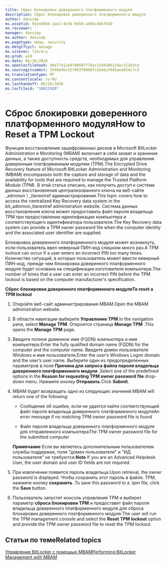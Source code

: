 ```yaml
---
title: Сброс блокировки доверенного платформенного модуля
description: Сброс блокировки доверенного платформенного модуля
author: dansimp
ms.assetid: 91ec6666-1ae2-4e76-9459-ad65c405f639
ms.reviewer: ''
manager: dansimp
ms.author: dansimp
ms.pagetype: mdop, security
ms.mktglfcycl: manage
ms.sitesec: library
ms.prod: w10
ms.date: 06/16/2016
ms.openlocfilehash: dde77a12e97d050777dac15d4106124ec111b3cd
ms.sourcegitcommit: 354664bc527d93f80687cd2eba70d1eea024c7c3
ms.translationtype: MT
ms.contentlocale: ru-RU
ms.lasthandoff: 06/26/2020
ms.locfileid: "10812920"
---
```

# <span data-ttu-id="2104f-103">Сброс блокировки доверенного платформенного модуля</span><span class="sxs-lookup"><span data-stu-id="2104f-103">How to Reset a TPM Lockout</span></span>


<span data-ttu-id="2104f-104">Функция восстановления зашифрованных дисков в Microsoft BitLocker Administration и Monitoring (MBAM) включает в себя захват и хранение данных, а также доступность средств, необходимых для управления доверенным платформенным модулем (TPM).</span><span class="sxs-lookup"><span data-stu-id="2104f-104">The Encrypted Drive Recovery feature of Microsoft BitLocker Administration and Monitoring (MBAM) encompasses both the capture and storage of data and the availability for tools that are required to manage the Trusted Platform Module (TPM).</span></span> <span data-ttu-id="2104f-105">В этой статье описано, как получить доступ к системе данных восстановления централизованного ключа на веб-сайте _admmon \ _tlanextref администрирования.</span><span class="sxs-lookup"><span data-stu-id="2104f-105">This topic covers how to access the centralized Key Recovery data system in the bit\_admmon\_tlanextref administration website.</span></span> <span data-ttu-id="2104f-106">Система данных восстановления ключа может предоставить файл пароля владельца TPM при предоставлении идентификации компьютера и соответствующего идентификатора пользователя.</span><span class="sxs-lookup"><span data-stu-id="2104f-106">The Key Recovery data system can provide a TPM owner password file when the computer identity and the associated user identifier are supplied.</span></span>

<span data-ttu-id="2104f-107">Блокировка доверенного платформенного модуля может возникнуть, если пользователь ввел неверный ПИН-код слишком много раз.</span><span class="sxs-lookup"><span data-stu-id="2104f-107">A TPM lockout can occur if a user enters an incorrect PIN too many times.</span></span> <span data-ttu-id="2104f-108">Количество ситуаций, в которых пользователь может ввести неверный ПИН-код, прежде чем блокировка доверенного платформенного модуля будет основана на спецификации изготовителя компьютера.</span><span class="sxs-lookup"><span data-stu-id="2104f-108">The number of times that a user can enter an incorrect PIN before the TPM lockout is based on the computer manufacturer's specification.</span></span>

**<span data-ttu-id="2104f-109">Сброс блокировки доверенного платформенного модуля</span><span class="sxs-lookup"><span data-stu-id="2104f-109">To reset a TPM lockout</span></span>**

1.  <span data-ttu-id="2104f-110">Откройте веб-сайт администрирования MBAM.</span><span class="sxs-lookup"><span data-stu-id="2104f-110">Open the MBAM administration website.</span></span>

2.  <span data-ttu-id="2104f-111">В области навигации выберите **Управление TPM**.</span><span class="sxs-lookup"><span data-stu-id="2104f-111">In the navigation pane, select **Manage TPM**.</span></span> <span data-ttu-id="2104f-112">Откроется страница **Manage TPM** .</span><span class="sxs-lookup"><span data-stu-id="2104f-112">This opens the **Manage TPM** page.</span></span>

3.  <span data-ttu-id="2104f-113">Введите полное доменное имя (FQDN) компьютера и имя компьютера.</span><span class="sxs-lookup"><span data-stu-id="2104f-113">Enter the fully qualified domain name (FQDN) for the computer and the computer name.</span></span> <span data-ttu-id="2104f-114">Введите домен пользователя Windows и имя пользователя.</span><span class="sxs-lookup"><span data-stu-id="2104f-114">Enter the user’s Windows Logon domain and the user’s user name.</span></span> <span data-ttu-id="2104f-115">Выберите один из предопределенных параметров в поле **Причина для запроса файла пароля владельца доверенного платформенного модуля** .</span><span class="sxs-lookup"><span data-stu-id="2104f-115">Select one of the predefined options in the **Reason for requesting TPM owner password file** drop-down menu.</span></span> <span data-ttu-id="2104f-116">Нажмите кнопку **Отправить**.</span><span class="sxs-lookup"><span data-stu-id="2104f-116">Click **Submit**.</span></span>

4.  <span data-ttu-id="2104f-117">MBAM будет возвращать одно из следующих значений:</span><span class="sxs-lookup"><span data-stu-id="2104f-117">MBAM will return one of the following:</span></span>

    -   <span data-ttu-id="2104f-118">Сообщение об ошибке, если не удается найти соответствующий файл пароля владельца доверенного платформенного модуля</span><span class="sxs-lookup"><span data-stu-id="2104f-118">An error message if no matching TPM owner password file is found</span></span>

    -   <span data-ttu-id="2104f-119">Файл пароля владельца доверенного платформенного модуля для отправленного компьютера</span><span class="sxs-lookup"><span data-stu-id="2104f-119">The TPM owner password file for the submitted computer</span></span>

    <span data-ttu-id="2104f-120">**Примечание**  Если вы являетесь дополнительным пользователем службы поддержки, поля "домен пользователя" и "ИД пользователя" не требуются.</span><span class="sxs-lookup"><span data-stu-id="2104f-120">**Note** If you are an Advanced Helpdesk User, the user domain and user ID fields are not required.</span></span>

     

5.  <span data-ttu-id="2104f-121">При извлечении появится пароль владельца.</span><span class="sxs-lookup"><span data-stu-id="2104f-121">Upon retrieval, the owner password is displayed.</span></span> <span data-ttu-id="2104f-122">Чтобы сохранить этот пароль в файле. TPM, нажмите кнопку **сохранить** .</span><span class="sxs-lookup"><span data-stu-id="2104f-122">To save this password to a .tpm file, click the **Save** button.</span></span>

6.  <span data-ttu-id="2104f-123">Пользователь запустит консоль управления TPM и выберет параметр **сброса блокировки TPM** и предоставит файл пароля владельца доверенного платформенного модуля для сброса блокировки доверенного платформенного модуля.</span><span class="sxs-lookup"><span data-stu-id="2104f-123">The user will run the TPM management console and select the **Reset TPM lockout** option and provide the TPM owner password file to reset the TPM lockout.</span></span>

## <span data-ttu-id="2104f-124">Статьи по теме</span><span class="sxs-lookup"><span data-stu-id="2104f-124">Related topics</span></span>


[<span data-ttu-id="2104f-125">Управление BitLocker с помощью MBAM</span><span class="sxs-lookup"><span data-stu-id="2104f-125">Performing BitLocker Management with MBAM</span></span>](performing-bitlocker-management-with-mbam.md)

 

 





